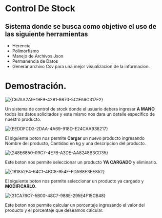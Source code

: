 # Control De Stock
## Sistema donde se busca como objetivo el uso de las siguiente herramientas
- Herencia
- Polimorfismo
- Manejo de Archivos Json
- Permanencia de Datos
- Generar archivo Csv para una mejor visualizacion de la informacion.

# Demostración.

![{C67AA2A9-19F9-4291-9870-5C1FA6C317E2}](https://github.com/user-attachments/assets/89fece44-5537-4c27-9a7c-ced142596622)


Un sistema de control de stock donde el usuario debera ingresar **A MANO** todos los datos solicitados y este mismo nos dara un detalle especifico de nuestro producto.



![{EEDDFCD3-2DAA-4A69-918D-E24CAA938217}](https://github.com/user-attachments/assets/5959a7aa-758b-45c5-909c-bc4873a1da28)




El siguiente boton nos permite **Cargar** un nuevo producto ingresando Nombre del producto, Cantidad en kg y una descripcion del producto.


![{248E6850-09C7-4E7B-A3DE-AA8248B3CD35}](https://github.com/user-attachments/assets/8b2911c7-16e4-4f18-8822-bbd3a804add2)


Este boton nos permite seleccionar un producto **YA CARGADO** y eliminarlo.

![{181852F4-64C1-4BC8-954F-FDAB8E3EE852}](https://github.com/user-attachments/assets/8b8495d9-0156-489b-bab7-60e7ba47ba80)

El siguiente boton nos permite seleccionar un producto ya cargado y **MODIFICARLO**.


![{31CA76C7-5B00-48C7-988E-295E4F15CB48}](https://github.com/user-attachments/assets/ba93fca0-0f62-4060-913d-48e4161c3ec3)


Este boton nos permite calcular un porcentaje ingresando el valor del producto y el porcentaje que deseamos calcular. 
